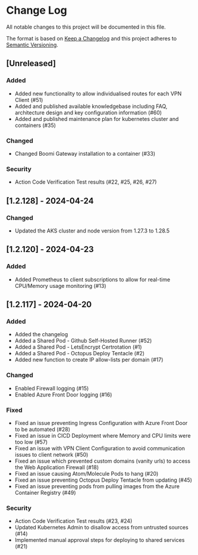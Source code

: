 
# Change Log
All notable changes to this project will be documented in this file.
 
The format is based on [Keep a Changelog](http://keepachangelog.com/)
and this project adheres to [Semantic Versioning](http://semver.org/).
 
## [Unreleased]
 
### Added
- Added new functionality to allow individualised routes for each VPN Client (#51)
- Added and published available knowledgebase including FAQ, architecture design and key configuration information (#60)
- Added and published maintenance plan for kubernetes cluster and containers (#35)
 
### Changed
- Changed Boomi Gateway installation to a container (#33)

### Security
- Action Code Verification Test results (#22, #25, #26, #27)

## [1.2.128] - 2024-04-24

### Changed
- Updated the AKS cluster and node version from 1.27.3 to 1.28.5

## [1.2.120] - 2024-04-23

### Added
- Added Prometheus to client subscriptions to allow for real-time CPU/Memory usage monitoring (#13)
 
## [1.2.117] - 2024-04-20
 
### Added
- Added the changelog
- Added a Shared Pod - Github Self-Hosted Runner (#52)
- Added a Shared Pod - LetsEncrypt Certrotation (#1)
- Added a Shared Pod - Octopus Deploy Tentacle (#2)
- Added new function to create IP allow-lists per domain (#17)
 
### Changed
- Enabled Firewall logging (#15)
- Enabled Azure Front Door logging (#16)
 
### Fixed
- Fixed an issue preventing Ingress Configuration with Azure Front Door to be automated (#28)
- Fixed an issue in CICD Deployment where Memory and CPU limits were too low (#57)
- Fixed an issue with VPN Client Configuration to avoid communication issues to client network (#50)
- Fixed an issue which prevented custom domains (vanity urls) to access the Web Application Firewall (#18)
- Fixed an issue causing Atom/Molecule Pods to hang (#20)
- Fixed an issue preventing Octopus Deploy Tentacle from updating (#45)
- Fixed an issue preventing pods from pulling images from the Azure Container Registry (#49)

### Security
- Action Code Verification Test results (#23, #24)
- Updated Kubernetes Admin to disallow access from untrusted sources (#14)
- Implemented manual approval steps for deploying to shared services (#21)
